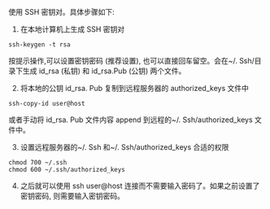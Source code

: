 使用 SSH 密钥对。具体步骤如下:

1. 在本地计算机上生成 SSH 密钥对
```
ssh-keygen -t rsa
```
按提示操作,可以设置密钥密码 (推荐设置), 也可以直接回车留空。会在~/. Ssh/目录下生成 id_rsa (私钥) 和 id_rsa.Pub (公钥) 两个文件。

2. 将本地的公钥 id_rsa. Pub 复制到远程服务器的 authorized_keys 文件中
```
ssh-copy-id user@host
```
或者手动将 id_rsa. Pub 文件内容 append 到远程的~/. Ssh/authorized_keys 文件中。

3. 设置远程服务器的~/. Ssh 和~/. Ssh/authorized_keys 合适的权限
```
chmod 700 ~/.ssh
chmod 600 ~/.ssh/authorized_keys
```

4. 之后就可以使用 ssh user@host 连接而不需要输入密码了。如果之前设置了密钥密码, 则需要输入密钥密码。